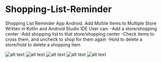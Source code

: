 # Shopping-List-Reminder
Shopping List Reminder App Android. Add Multile Items to Multiple Store
Written in Kotlin and Android Studio IDE
User can:
-Add a store/shopping center
-Add shopping list to that store/shopping center
-Check items to cross them, and uncheck to shop for them again
-Hold to delete a store/hold to delete a shopping item

![alt text](https://github.com/RonnyKibet1/Shopping-List-Reminder/blob/master/device-2019-10-27-010209.png)
![alt text](https://github.com/RonnyKibet1/Shopping-List-Reminder/blob/master/device-2019-10-27-010239.png)
![alt text](https://github.com/RonnyKibet1/Shopping-List-Reminder/blob/master/device-2019-10-27-010253.png)
![alt text](https://github.com/RonnyKibet1/Shopping-List-Reminder/blob/master/device-2019-10-27-010322.png)
![alt text](https://github.com/RonnyKibet1/Shopping-List-Reminder/blob/master/device-2019-10-27-010354.png)
